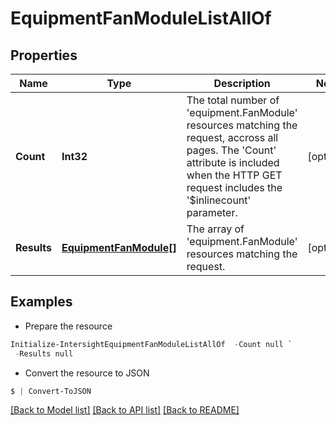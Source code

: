 # EquipmentFanModuleListAllOf
## Properties

Name | Type | Description | Notes
------------ | ------------- | ------------- | -------------
**Count** | **Int32** | The total number of &#39;equipment.FanModule&#39; resources matching the request, accross all pages. The &#39;Count&#39; attribute is included when the HTTP GET request includes the &#39;$inlinecount&#39; parameter. | [optional] 
**Results** | [**EquipmentFanModule[]**](EquipmentFanModule.md) | The array of &#39;equipment.FanModule&#39; resources matching the request. | [optional] 

## Examples

- Prepare the resource
```powershell
Initialize-IntersightEquipmentFanModuleListAllOf  -Count null `
 -Results null
```

- Convert the resource to JSON
```powershell
$ | Convert-ToJSON
```

[[Back to Model list]](../README.md#documentation-for-models) [[Back to API list]](../README.md#documentation-for-api-endpoints) [[Back to README]](../README.md)

